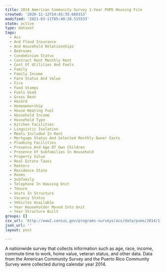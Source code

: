 ```yaml
---
title: 2014 American Community Survey 1-Year PUMS Housing File
created: '2020-11-12T14:45:35.668313'
modified: '2021-03-11T05:40:28.515533'
state: active
type: dataset
tags:
  - Acs
  - And Flood Insurance
  - And Household Relationships
  - Bedrooms
  - Condominium Status
  - Contract Rent Monthly Rent
  - Cost Of Utilities And Fuels
  - Family
  - Family Income
  - Farm Status And Value
  - Fire
  - Food Stamps
  - Fuels Used
  - Gross Rent
  - Hazard
  - Homeownership
  - House Heating Fuel
  - Household Income
  - Household Type
  - Kitchen Facilities
  - Linguistic Isolation
  - Meals Included In Rent
  - Mortgage Status And Selected Monthly Owner Costs
  - Plumbing Facilities
  - Presence And Age Of Own Children
  - Presence Of Subfamilies In Household
  - Property Value
  - Real Estate Taxes
  - Renters
  - Residence State
  - Rooms
  - Subfamily
  - Telephone In Housing Unit
  - Tenure
  - Units In Structure
  - Vacancy Status
  - Vehicles Available
  - Year Householder Moved Into Unit
  - Year Structure Built
groups: []
csv_url: 'http://www2.census.gov/programs-surveys/acs/data/pums/2014/1-Year/csv_hus.zip'
json_url: ''
layout: post

---
```

A nationwide survey that collects information such as age, race, income, commute time to work, home value, veteran status, and other data. Data from the American Community Survey and the Puerto Rico Community Survey were collected during calendar year 2014.
